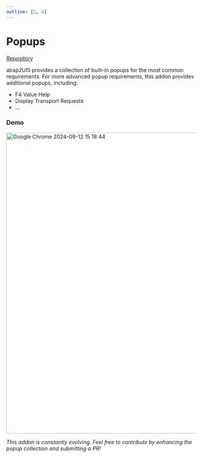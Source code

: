 ```yaml
---
outline: [2, 6]
---
```

# Popups

<i class="fa-brands fa-github"></i> [Repository](https://github.com/abap2UI5-addons/popups)

abap2UI5 provides a collection of built-in popups for the most common requirements. For more advanced popup requirements, this addon provides additional popups, including:
* F4 Value Help
* Display Transport Requests
* ...

### Demo

<img width="800" alt="Google Chrome 2024-09-12 15 18 44" src="https://github.com/user-attachments/assets/130dd242-bd05-46eb-9ebc-1f2fad9716c9">


_This addon is constantly evolving. Feel free to contribute by enhancing the popup collection and submitting a PR!_